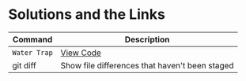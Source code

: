 # Solutions and the Links

| Command | Description |
| --- | --- |
| `Water Trap` | <a href="https://github.com/Sathiyapramod/water-trap" target="_blank">View Code</a> |
| git diff | Show file differences that haven't been staged |
